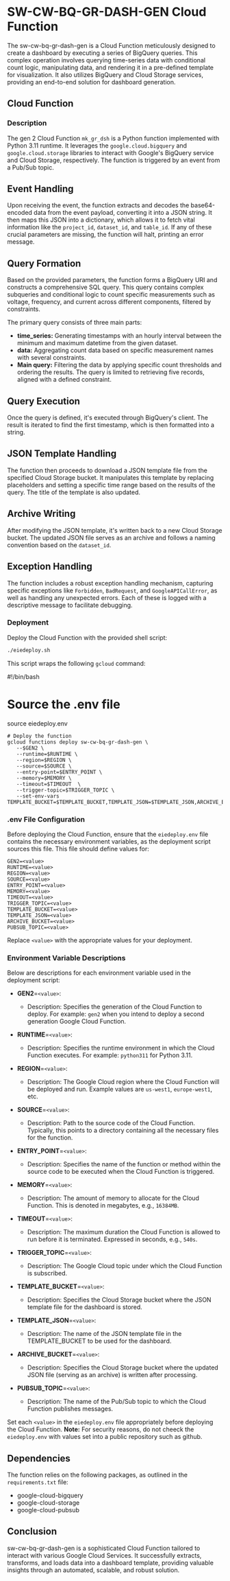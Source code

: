# SW-CW-BQ-GR-DASH-GEN Cloud Function

The sw-cw-bq-gr-dash-gen is a Cloud Function meticulously designed to create a dashboard by executing a series of BigQuery queries. This complex operation involves querying time-series data with conditional count logic, manipulating data, and rendering it in a pre-defined template for visualization. It also utilizes BigQuery and Cloud Storage services, providing an end-to-end solution for dashboard generation.

## Cloud Function
### Description
The gen 2 Cloud Function `mk_gr_dsh` is a Python function implemented with Python 3.11 runtime. It leverages the `google.cloud.bigquery` and `google.cloud.storage` libraries to interact with Google's BigQuery service and Cloud Storage, respectively. The function is triggered by an event from a Pub/Sub topic.

## Event Handling
Upon receiving the event, the function extracts and decodes the base64-encoded data from the event payload, converting it into a JSON string. It then maps this JSON into a dictionary, which allows it to fetch vital information like the `project_id`, `dataset_id`, and `table_id`. If any of these crucial parameters are missing, the function will halt, printing an error message.

## Query Formation
Based on the provided parameters, the function forms a BigQuery URI and constructs a comprehensive SQL query. This query contains complex subqueries and conditional logic to count specific measurements such as voltage, frequency, and current across different components, filtered by constraints.

The primary query consists of three main parts:
- **time_series:** Generating timestamps with an hourly interval between the minimum and maximum datetime from the given dataset.
- **data:** Aggregating count data based on specific measurement names with several constraints.
- **Main query:** Filtering the data by applying specific count thresholds and ordering the results.
The query is limited to retrieving five records, aligned with a defined constraint.

## Query Execution
Once the query is defined, it's executed through BigQuery's client. The result is iterated to find the first timestamp, which is then formatted into a string.

## JSON Template Handling
The function then proceeds to download a JSON template file from the specified Cloud Storage bucket. It manipulates this template by replacing placeholders and setting a specific time range based on the results of the query. The title of the template is also updated.

## Archive Writing
After modifying the JSON template, it's written back to a new Cloud Storage bucket. The updated JSON file serves as an archive and follows a naming convention based on the `dataset_id`.

## Exception Handling
The function includes a robust exception handling mechanism, capturing specific exceptions like `Forbidden`, `BadRequest`, and `GoogleAPICallError`, as well as handling any unexpected errors. Each of these is logged with a descriptive message to facilitate debugging.

### Deployment
 
 Deploy the Cloud Function with the provided shell script:
 
 ```bash
 ./eiedeploy.sh
 ```
 
 This script wraps the following `gcloud` command:

 #!/bin/bash

# Source the .env file
source eiedeploy.env

```
# Deploy the function
gcloud functions deploy sw-cw-bq-gr-dash-gen \
   --$GEN2 \
   --runtime=$RUNTIME \
   --region=$REGION \
   --source=$SOURCE \
   --entry-point=$ENTRY_POINT \
   --memory=$MEMORY \
   --timeout=$TIMEOUT  \
   --trigger-topic=$TRIGGER_TOPIC \
   --set-env-vars TEMPLATE_BUCKET=$TEMPLATE_BUCKET,TEMPLATE_JSON=$TEMPLATE_JSON,ARCHIVE_BUCKET=$ARCHIVE_BUCKET,PUBSUB_TOPIC=$PUBSUB_TOPIC
```

### .env File Configuration
 
Before deploying the Cloud Function, ensure that the `eiedeploy.env` file contains the necessary environment variables, as the deployment script sources this file. This file should define values for:

```
GEN2=<value>
RUNTIME=<value>
REGION=<value>
SOURCE=<value>
ENTRY_POINT=<value>
MEMORY=<value>
TIMEOUT=<value>
TRIGGER_TOPIC=<value>
TEMPLATE_BUCKET=<value>
TEMPLATE_JSON=<value>
ARCHIVE_BUCKET=<value>
PUBSUB_TOPIC=<value>
```

Replace `<value>` with the appropriate values for your deployment.
 
### Environment Variable Descriptions
 
Below are descriptions for each environment variable used in the deployment script:

- **GEN2**=`<value>`:
  - Description: Specifies the generation of the Cloud Function to deploy. For example: `gen2` when you intend to deploy a second generation Google Cloud Function.
  
- **RUNTIME**=`<value>`:
  - Description: Specifies the runtime environment in which the Cloud Function executes. For example: `python311` for Python 3.11.
  
- **REGION**=`<value>`:
  - Description: The Google Cloud region where the Cloud Function will be deployed and run. Example values are `us-west1`, `europe-west1`, etc.
  
- **SOURCE**=`<value>`:
  - Description: Path to the source code of the Cloud Function. Typically, this points to a directory containing all the necessary files for the function.
  
- **ENTRY_POINT**=`<value>`:
  - Description: Specifies the name of the function or method within the source code to be executed when the Cloud Function is triggered.
  
- **MEMORY**=`<value>`:
  - Description: The amount of memory to allocate for the Cloud Function. This is denoted in megabytes, e.g., `16384MB`.
  
- **TIMEOUT**=`<value>`:
  - Description: The maximum duration the Cloud Function is allowed to run before it is terminated. Expressed in seconds, e.g., `540s`.
  
- **TRIGGER_TOPIC**=`<value>`:
  - Description: The Google Cloud topic under which the Cloud Function is subscribed.
  
- **TEMPLATE_BUCKET**=`<value>`:
  - Description: Specifies the Cloud Storage bucket where the JSON template file for the dashboard is stored.
  
- **TEMPLATE_JSON**=`<value>`:
  - Description: The name of the JSON template file in the TEMPLATE_BUCKET to be used for the dashboard.
  
- **ARCHIVE_BUCKET**=`<value>`:
  - Description: Specifies the Cloud Storage bucket where the updated JSON file (serving as an archive) is written after processing.
  
- **PUBSUB_TOPIC**=`<value>`:
  - Description: The name of the Pub/Sub topic to which the Cloud Function publishes messages.

Set each `<value>` in the `eiedeploy.env` file appropriately before deploying the Cloud Function. **Note:** For security reasons, do not cheeck the `eiedeploy.env` with values     set  into a public repository such as github.

## Dependencies
The function relies on the following packages, as outlined in the `requirements.txt` file:
- google-cloud-bigquery
- google-cloud-storage
- google-cloud-pubsub

## Conclusion
sw-cw-bq-gr-dash-gen is a sophisticated Cloud Function tailored to interact with various Google Cloud Services. It successfully extracts, transforms, and loads data into a dashboard template, providing valuable insights through an automated, scalable, and robust solution.

